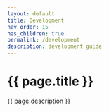 ```yaml
---
layout: default
title: Development
nav_order: 15
has_children: true
permalink: /development
description: development guide
---
```


# {{ page.title }}
{{ page.description }}
